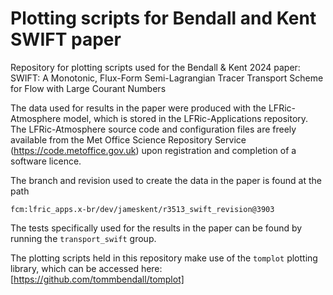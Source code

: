 # Plotting scripts for Bendall and Kent SWIFT paper
Repository for plotting scripts used for the Bendall &amp; Kent 2024 paper: SWIFT: A Monotonic, Flux-Form Semi-Lagrangian Tracer Transport Scheme for Flow with Large Courant Numbers

The data used for results in the paper were produced with the LFRic-Atmosphere
model, which is stored in the LFRic-Applications repository. The LFRic-Atmosphere source code and configuration files are freely available from the Met Office Science Repository Service
(https://code.metoffice.gov.uk) upon registration and completion of a software licence.

The branch and revision used to create the data in the paper is found at the path
```
fcm:lfric_apps.x-br/dev/jameskent/r3513_swift_revision@3903
```

The tests specifically used for the results in the paper can be found by running the
`transport_swift` group.

The plotting scripts held in this repository make use of the `tomplot` plotting
library, which can be accessed here: [https://github.com/tommbendall/tomplot]
